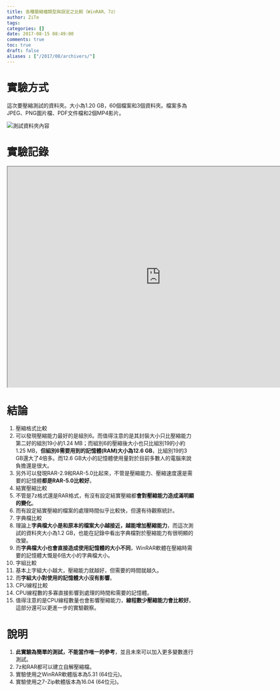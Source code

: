 ```yaml
---
title: 各種壓縮檔類型與設定之比較（WinRAR、7z）
author: ZiTe
tags:
categories: []
date: 2017-08-15 08:49:00
comments: true
toc: true
draft: false
aliases : ["/2017/08/archivers/"]
---
```

# 實驗方式

這次要壓縮測試的資料夾。大小為1.20 GB，60個檔案和3個資料夾。檔案多為JPEG、PNG圖片檔、PDF文件檔和2個MP4影片。

<!--more-->

![測試資料夾內容](https://3.bp.blogspot.com/-pGtcdMEDDto/XqYsT6_z_PI/AAAAAAAACI0/Gnt9kcsD5iQVktaYdO-E-EF2t_1ROyYuACPcBGAsYHg/s1600/%25E8%259E%25A2%25E5%25B9%2595%25E6%2593%25B7%25E5%258F%2596%25E7%2595%25AB%25E9%259D%25A2%2B%252815%2529.png)

# 實驗記錄

<iframe height="590" src="https://docs.google.com/spreadsheets/d/e/2PACX-1vSsy0IRcL_wlJlaEo8RqUZp4TW_t7JFjkl998WEFVuQUk6qkehddKAwXKUdMfbm4TrtXyE66_nWGje7/pubhtml?widget=true&amp;headers=false" width="820"></iframe>

# 結論

1.  壓縮格式比較
  1.  可以發現壓縮能力最好的是組別6。而值得注意的是其封裝大小只比壓縮能力第二好的組別19小約1.24 MB；而組別6的壓縮後大小也只比組別19的小約1.25 MB，**但組別6需要用到的記憶體(RAM)大小為12.6 GB**，比組別19的3 GB還大了4倍多。而12.6 GB大小的記憶體使用量對於目前多數人的電腦來說負擔還是很大。
  2.  另外可以發現RAR-2.9和RAR-5.0比起來，不管是壓縮能力、壓縮速度還是需要的記憶體**都是RAR-5.0比較好**。
2.  結實壓縮比較
  1.  不管是7z格式還是RAR格式，有沒有設定結實壓縮都**會對壓縮能力造成滿明顯的變化**。
  2.  而有設定結實壓縮的檔案的處理時間似乎比較快，但還有待觀察統計。
3.  字典檔比較
  1.  理論上**字典檔大小是和原本的檔案大小越接近，越能增加壓縮能力**，而這次測試的資料夾大小為1.2 GB，也能在記錄中看出字典檔對於壓縮能力有很明顯的改變。
  2.  而**字典檔大小也會直接造成使用記憶體的大小不同**，WinRAR軟體在壓縮時需要的記憶體大慨是6倍大小的字典檔大小。
4.  字組比較
  1.  基本上字組大小越大，壓縮能力就越好，但需要的時間就越久。
  2.  而**字組大小對使用的記憶體大小沒有影響**。
5.  CPU線程比較
  1.  CPU線程數的多寡直接影響到處理的時間和需要的記憶體。
  2.  值得注意的是CPU線程數量也會影響壓縮能力，**線程數少壓縮能力會比較好**。這部分還可以更進一步的實驗觀察。

# 說明

1.  **此實驗為簡單的測試，不能當作唯一的參考**，並且未來可以加入更多變數進行測試。
2.  7z和RAR都可以建立自解壓縮檔。
3.  實驗使用之WinRAR軟體版本為5.31 (64位元)。
4.  實驗使用之7-Zip軟體版本為16.04 (64位元)。
